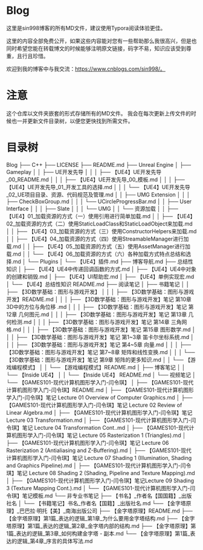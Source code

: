 # Blog
这里是sin998博客的所有MD文件，建议使用Typora阅读体验更佳。

这里的内容全部免费公开，如果这些内容能对您有一些帮助那么我很高兴，但是也同时希望您能在转载博文的时候能够注明原文链接，码字不易，知识应该受到尊重，且行且珍惜。

欢迎到我的博客中与我交流：https://www.cnblogs.com/sin998/。

# 注意
这个仓库以文件夹嵌套的形式存储所有的MD文件。
我会在每次更新上传文件的时候也一并更新文件目录树，以便您更快找到所需文件。

# 目录树

Blog
 ├── C++
 ├── LICENSE
 ├── README.md
 ├── Unreal Engine
 │   ├── Gameplay
 │   │   ├── UE开发先导
 │   │   │   ├── 【UE4】UE开发先导_00_README.md
 │   │   │   ├── 【UE4】UE开发先导_00_模板.md
 │   │   │   ├── 【UE4】UE开发先导_01_开发工具的选择.md
 │   │   │   └── 【UE4】UE开发先导_02_UE项目目录、资源、代码规范及管理.md
 │   │   ├── UMG Extension
 │   │   │   ├── CheckBoxGroup.md
 │   │   │   └── UCircleProgressBar.md
 │   │   ├── User Interface
 │   │   │   ├── Slate
 │   │   │   └── UMG
 │   │   └── 资源加载
 │   │       ├── 【UE4】01_加载资源的方式（一）使用引用进行简单加载.md
 │   │       ├── 【UE4】02_加载资源的方式（二）使用StaticLoadClass和StaticLoadObject来加载.md
 │   │       ├── 【UE4】03_加载资源的方式（三）使用ConstructorHelpers来加载.md
 │   │       ├── 【UE4】04_加载资源的方式（四）使用StreamableManager进行加载.md
 │   │       ├── 【UE4】05_加载资源的方式（五）使用AssetManager进行加载.md
 │   │       └── 【UE4】06_加载资源的方式（六）各种加载方式特点总结和选择.md
 │   └── Plugins
 │       └── 【UE4】插件.md
 ├── 博客导航.md
 ├── 总结性知识
 │   ├── 【UE4】UE4中传递回调函数的方式.md
 │   ├── 【UE4】UE4中对象的创建和销毁.md
 │   ├── 【UE4】UI帮助宏.md
 │   ├── 【UE4】单例实现宏.md
 │   └── 【UE4】总结性知识 README.md
 ├── 阅读笔记
 │   ├── 书籍笔记
 │   │   ├── 【3D数学基础：图形与游戏开发】
 │   │   │   ├── 【3D数学基础：图形与游戏开发】README.md
 │   │   │   ├── 【3D数学基础：图形与游戏开发】笔记 第10章 3D中的方位与角位移 .md
 │   │   │   ├── 【3D数学基础：图形与游戏开发】笔记 第12章 几何图元.md
 │   │   │   ├── 【3D数学基础：图形与游戏开发】笔记 第13章 几何检测.md
 │   │   │   ├── 【3D数学基础：图形与游戏开发】笔记 第14章 三角网格.md
 │   │   │   ├── 【3D数学基础：图形与游戏开发】笔记 第15章 图形数学.md
 │   │   │   ├── 【3D数学基础：图形与游戏开发】笔记 第1~3章 笛卡尔坐标系统.md
 │   │   │   ├── 【3D数学基础：图形与游戏开发】笔记 第4~5章 向量.md
 │   │   │   ├── 【3D数学基础：图形与游戏开发】笔记 第7~8章 矩阵和线性变换.md
 │   │   │   └── 【3D数学基础：图形与游戏开发】笔记 第9章 矩阵的更多知识.md
 │   │   └── 【游戏编程模式】
 │   │       └── 【游戏编程模式】README.md
 │   ├── 博客笔记
 │   │   └── 【Inside UE4】
 │   │       └── 【Inside UE4】 README.md
 │   └── 视频笔记
 │       └── 【GAMES101-现代计算机图形学入门-闫令琪】
 │           ├── 【GAMES101-现代计算机图形学入门-闫令琪】README.md
 │           ├── 【GAMES101-现代计算机图形学入门-闫令琪】笔记 Lecture 01 Overview of Computer Graphics.md
 │           ├── 【GAMES101-现代计算机图形学入门-闫令琪】笔记 Lecture 02 Review of Linear Algebra.md
 │           ├── 【GAMES101-现代计算机图形学入门-闫令琪】笔记 Lecture 03 Transformation.md
 │           ├── 【GAMES101-现代计算机图形学入门-闫令琪】笔记 Lecture 04 Transformation Cont..md
 │           ├── 【GAMES101-现代计算机图形学入门-闫令琪】笔记 Lecture 05 Rasterization 1 (Triangles).md
 │           ├── 【GAMES101-现代计算机图形学入门-闫令琪】笔记 Lecture 06 Rasterization 2 (Antialiasing and Z-Buffering).md
 │           ├── 【GAMES101-现代计算机图形学入门-闫令琪】笔记 Lecture 07 Shading 1 (Illumination, Shading and Graphics Pipeline).md
 │           ├── 【GAMES101-现代计算机图形学入门-闫令琪】笔记 Lecture 08 Shading 2 (Shading, Pipeline and Texture Mapping).md
 │           ├── 【GAMES101-现代计算机图形学入门-闫令琪】笔记Lecture 09 Shading 3 (Texture Mapping Cont.).md
 │           └── 【GAMES101-现代计算机图形学入门-闫令琪】笔记模板.md
 └── 非专业书笔记
     ├── 【书名】_作者名【国国籍】_出版社名
     │   └── 【书籍笔记】书名_作者名【国籍】_出版社名.md
     └── 【金字塔原理】_巴巴拉·明托【美】_南海出版公司
         ├── 【金字塔原理】README.md
         ├── 【金字塔原理】第1篇_表达的逻辑_第1章_为什么要用金字塔结构.md
         ├── 【金字塔原理】第1篇_表达的逻辑_第2章_金字塔内部的结构.md
         ├── 【金字塔原理】第1篇_表达的逻辑_第3章_如何构建金字塔 - 副本.md
         └── 【金字塔原理】第1篇_表达的逻辑_第4章_序言的具体写法.md
